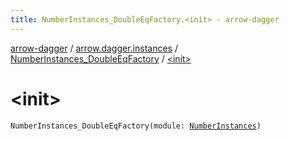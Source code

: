 ```yaml
---
title: NumberInstances_DoubleEqFactory.<init> - arrow-dagger
---
```


[arrow-dagger](../../index.html) / [arrow.dagger.instances](../index.html) / [NumberInstances_DoubleEqFactory](index.html) / [&lt;init&gt;](./-init-.html)

# &lt;init&gt;

`NumberInstances_DoubleEqFactory(module: `[`NumberInstances`](../-number-instances/index.html)`)`